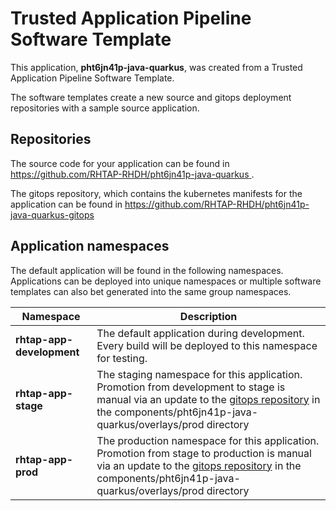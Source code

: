 # Trusted Application Pipeline Software Template

This application, **pht6jn41p-java-quarkus**, was created from a Trusted Application Pipeline Software Template.

The software templates create a new source and gitops deployment repositories with a sample source application. 

## Repositories

The source code for your application can be found in [https://github.com/RHTAP-RHDH/pht6jn41p-java-quarkus ](https://github.com/RHTAP-RHDH/pht6jn41p-java-quarkus ).
 
The gitops repository, which contains the kubernetes manifests for the application can be found in 
[https://github.com/RHTAP-RHDH/pht6jn41p-java-quarkus-gitops ](https://github.com/RHTAP-RHDH/pht6jn41p-java-quarkus-gitops ) 

## Application namespaces 

The default application will be found in the following namespaces. Applications can be deployed into unique namespaces or multiple software templates can also bet generated into the same group namespaces.  

|  Namespace   |  Description   |  
| -------- | -------- |   
| **rhtap-app-development** | The default application during development. Every build will be deployed to this namespace for testing. | 
| **rhtap-app-stage** | The staging namespace for this application. Promotion from development to stage is manual via an update to the [gitops repository](https://github.com/RHTAP-RHDH/pht6jn41p-java-quarkus-gitops ) in the components/pht6jn41p-java-quarkus/overlays/prod directory |  
| **rhtap-app-prod** | The production namespace for this application. Promotion from stage to production is manual via an update to the [gitops repository](https://github.com/RHTAP-RHDH/pht6jn41p-java-quarkus-gitops ) in the components/pht6jn41p-java-quarkus/overlays/prod directory | 